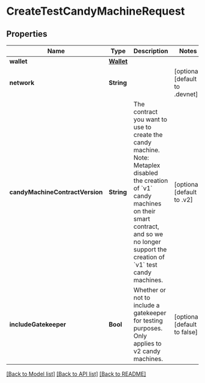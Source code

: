 # CreateTestCandyMachineRequest

## Properties
Name | Type | Description | Notes
------------ | ------------- | ------------- | -------------
**wallet** | [**Wallet**](Wallet.md) |  | 
**network** | **String** |  | [optional] [default to .devnet]
**candyMachineContractVersion** | **String** | The contract you want to use to create the candy machine. Note: Metaplex disabled the creation of &#x60;v1&#x60; candy machines on their smart contract, and so we no longer support the creation of &#x60;v1&#x60; test candy machines.  | [optional] [default to .v2]
**includeGatekeeper** | **Bool** | Whether or not to include a gatekeeper for testing purposes. Only applies to v2 candy machines. | [optional] [default to false]

[[Back to Model list]](../README.md#documentation-for-models) [[Back to API list]](../README.md#documentation-for-api-endpoints) [[Back to README]](../README.md)


